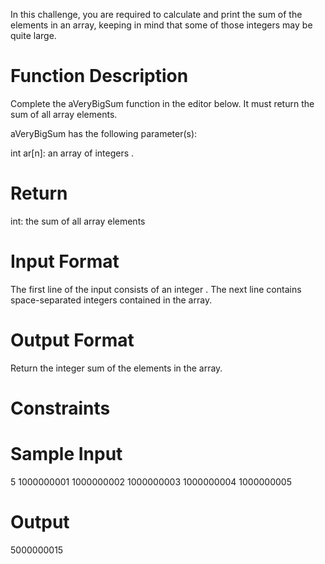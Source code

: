 In this challenge, you are required to calculate and print the sum of the elements in an array, keeping in mind that some of those integers may be quite large.

<h1>Function Description</h1>

Complete the aVeryBigSum function in the editor below. It must return the sum of all array elements.

aVeryBigSum has the following parameter(s):

int ar[n]: an array of integers .
<h1>Return</h1>

int: the sum of all array elements
<h1>Input Format</h1>

The first line of the input consists of an integer .
The next line contains  space-separated integers contained in the array.

<h1>Output Format</h1>

Return the integer sum of the elements in the array.

<h1>Constraints</h1>


<h1>Sample Input</h1>

5
1000000001 1000000002 1000000003 1000000004 1000000005
<h1>Output</h1>

5000000015

